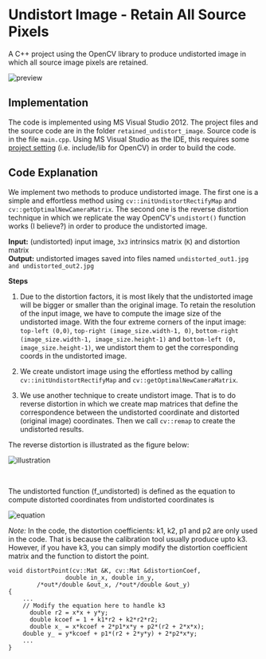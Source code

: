 # Undistort Image - Retain All Source Pixels

A C++ project using the OpenCV library to produce undistorted image in which all source image pixels are retained.<br>

![preview](https://github.com/stanathong/retained_undistort_image/blob/master/figure/preview.jpg)

## Implementation
The code is implemented using MS Visual Studio 2012. The project files and the source code are in the folder `retained_undistort_image`. Source code is in the file `main.cpp`. Using MS Visual Studio as the IDE, this requires some [project setting](https://github.com/stanathong/retained_undistort_image/blob/master/project_setting.md) (i.e. include/lib for OpenCV) in order to build the code.<br>

## Code Explanation

We implement two methods to produce undistorted image. The first one is a simple and effortless method using `cv::initUndistortRectifyMap` and `cv::getOptimalNewCameraMatrix`. The second one is the reverse distortion technique in which we replicate the way OpenCV's `undistort()` function works (I believe?) in order to produce the undistorted image. <br>

__Input:__ (undistorted) input image, `3x3` intrinsics matrix (`K`) and distortion matrix <br>
__Output:__ undistorted images saved into files named `undistorted_out1.jpg` `and undistorted_out2.jpg` <br>

__Steps__<br>

1. Due to the distortion factors, it is most likely that the undistorted image will be bigger or smaller than the original image. To retain the resolution of the input image, we have to compute the image size of the undistorted image. With the four extreme corners of the input image: `top-left (0,0)`, `top-right (image_size.width-1, 0)`, `bottom-right (image_size.width-1, image_size.height-1)` and `bottom-left (0, image_size.height-1)`, we undistort them to get the corresponding coords in the undistorted image.<br>

2. We create undistort image using the effortless method by calling `cv::initUndistortRectifyMap` and `cv::getOptimalNewCameraMatrix`.<br>

3. We use another technique to create undistort image. That is to do reverse distortion in which we create map matrices that define the correspondence between the undistorted coordinate and distorted (original image) coordinates. Then we call `cv::remap` to create the undistorted results.<br>

The reverse distortion is illustrated as the figure below:<br>

![illustration](https://github.com/stanathong/retained_undistort_image/blob/master/figure/undistorted_image_illustration.png)

<br>

The undistorted function (f_undistorted) is defined as the equation to compute distorted coordinates from undistorted coordinates is<br>

![equation](https://github.com/stanathong/retained_undistort_image/blob/master/figure/equation.jpg)

_Note:_ In the code, the distortion coefficients: k1, k2, p1 and p2 are only used in the code. That is because the calibration tool usually produce upto k3. However, if you have k3, you can simply modify the distortion coefficient matrix and the function to distort the point.
```
void distortPoint(cv::Mat &K, cv::Mat &distortionCoef, 
				double in_x, double in_y, 
        /*out*/double &out_x, /*out*/double &out_y)
{
    ...
    // Modify the equation here to handle k3
	  double r2 = x*x + y*y;
	  double kcoef = 1 + k1*r2 + k2*r2*r2;
	  double x_ = x*kcoef + 2*p1*x*y + p2*(r2 + 2*x*x);
    double y_ = y*kcoef + p1*(r2 + 2*y*y) + 2*p2*x*y;     
    ...
}
```
